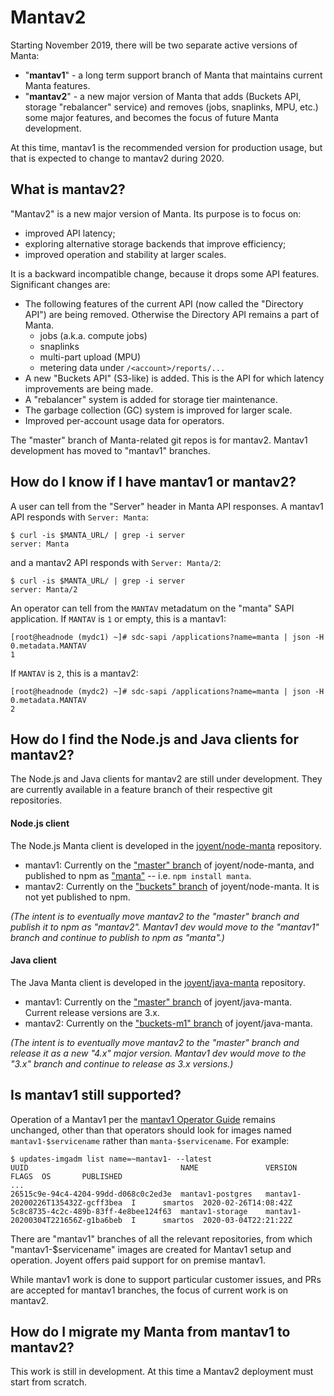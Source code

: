 # Mantav2

Starting November 2019, there will be two separate active versions of Manta:

- "**mantav1**" - a long term support branch of Manta that maintains current
  Manta features.
- "**mantav2**" - a new major version of Manta that adds (Buckets API, storage
  "rebalancer" service) and removes (jobs, snaplinks, MPU, etc.) some major
  features, and becomes the focus of future Manta development.

At this time, mantav1 is the recommended version for production usage, but
that is expected to change to mantav2 during 2020.


## What is mantav2?

"Mantav2" is a new major version of Manta. Its purpose is to focus on:

- improved API latency;
- exploring alternative storage backends that improve efficiency;
- improved operation and stability at larger scales.

It is a backward incompatible change, because it drops some API features.
Significant changes are:

- The following features of the current API (now called the "Directory API")
  are being removed. Otherwise the Directory API remains a part of Manta.
    - jobs (a.k.a. compute jobs)
    - snaplinks
    - multi-part upload (MPU)
    - metering data under `/<account>/reports/...`
- A new "Buckets API" (S3-like) is added. This is the API for which latency
  improvements are being made.
- A "rebalancer" system is added for storage tier maintenance.
- The garbage collection (GC) system is improved for larger scale.
- Improved per-account usage data for operators.

The "master" branch of Manta-related git repos is for mantav2. Mantav1
development has moved to "mantav1" branches.


## How do I know if I have mantav1 or mantav2?

A user can tell from the "Server" header in Manta API responses.
A mantav1 API responds with `Server: Manta`:

    $ curl -is $MANTA_URL/ | grep -i server
    server: Manta

and a mantav2 API responds with `Server: Manta/2`:

    $ curl -is $MANTA_URL/ | grep -i server
    server: Manta/2


An operator can tell from the `MANTAV` metadatum on the "manta" SAPI
application. If `MANTAV` is `1` or empty, this is a mantav1:

    [root@headnode (mydc1) ~]# sdc-sapi /applications?name=manta | json -H 0.metadata.MANTAV
    1

If `MANTAV` is `2`, this is a mantav2:

    [root@headnode (mydc2) ~]# sdc-sapi /applications?name=manta | json -H 0.metadata.MANTAV
    2


## How do I find the Node.js and Java clients for mantav2?

The Node.js and Java clients for mantav2 are still under development. They are
currently available in a feature branch of their respective git repositories.

#### Node.js client

The Node.js Manta client is developed in the
[joyent/node-manta](https://github.com/joyent/node-manta) repository.

- mantav1: Currently on the ["master" branch](https://github.com/joyent/node-manta/tree/master/)
  of joyent/node-manta, and published to npm as
  ["manta"](https://www.npmjs.com/package/manta) -- i.e. `npm install manta`.
- mantav2: Currently on the ["buckets" branch](https://github.com/joyent/node-manta/tree/buckets/)
  of joyent/node-manta. It is not yet published to npm.

*(The intent is to eventually move mantav2 to the "master" branch and publish it
to npm as "mantav2". Mantav1 dev would move to the "mantav1" branch and continue
to publish to npm as "manta".)*


#### Java client

The Java Manta client is developed in the
[joyent/java-manta](https://github.com/joyent/java-manta) repository.

- mantav1: Currently on the ["master" branch](https://github.com/joyent/java-manta/tree/master/)
  of joyent/java-manta. Current release versions are 3.x.
- mantav2: Currently on the ["buckets-m1" branch](https://github.com/joyent/java-manta/tree/buckets-m1/)
  of joyent/java-manta.

*(The intent is to eventually move mantav2 to the "master" branch and release it
as a new "4.x" major version. Mantav1 dev would move to the "3.x" branch and
continue to release as 3.x versions.)*


## Is mantav1 still supported?

Operation of a Mantav1 per the [mantav1 Operator
Guide](https://github.com/joyent/manta/blob/mantav1/docs/operator-guide.md)
remains unchanged, other than that operators should look for images named
`mantav1-$servicename` rather than `manta-$servicename`. For example:

```
$ updates-imgadm list name=~mantav1- --latest
UUID                                  NAME               VERSION                            FLAGS  OS       PUBLISHED
...
26515c9e-94c4-4204-99dd-d068c0c2ed3e  mantav1-postgres   mantav1-20200226T135432Z-gcff3bea  I      smartos  2020-02-26T14:08:42Z
5c8c8735-4c2c-489b-83ff-4e8bee124f63  mantav1-storage    mantav1-20200304T221656Z-g1ba6beb  I      smartos  2020-03-04T22:21:22Z
```

There are "mantav1" branches of all the relevant repositories, from which
"mantav1-$servicename" images are created for Mantav1 setup and operation.
Joyent offers paid support for on premise mantav1.

While mantav1 work is done to support particular customer issues, and PRs
are accepted for mantav1 branches, the focus of current work is on mantav2.


## How do I migrate my Manta from mantav1 to mantav2?

This work is still in development. At this time a Mantav2 deployment must
start from scratch.
